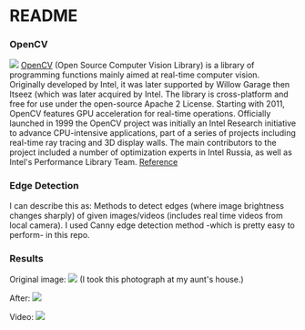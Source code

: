 # README

### OpenCV
![](https://upload.wikimedia.org/wikipedia/commons/thumb/3/32/OpenCV_Logo_with_text_svg_version.svg/270px-OpenCV_Logo_with_text_svg_version.svg.png)
[OpenCV](https://opencv.org/) (Open Source Computer Vision Library) is a library of programming functions mainly aimed at real-time computer vision. Originally developed by Intel, it was later supported by Willow Garage then Itseez (which was later acquired by Intel. The library is cross-platform and free for use under the open-source Apache 2 License. Starting with 2011, OpenCV features GPU acceleration for real-time operations.
Officially launched in 1999 the OpenCV project was initially an Intel Research initiative to advance CPU-intensive applications, part of a series of projects including real-time ray tracing and 3D display walls. The main contributors to the project included a number of optimization experts in Intel Russia, as well as Intel's Performance Library Team.
[Reference](https://en.wikipedia.org/wiki/OpenCV)



### Edge Detection

I can describe this as: Methods to detect edges (where image brightness changes sharply) of given images/videos (includes real time videos from local camera).
I used Canny edge detection method -which is pretty easy to perform- in this repo.

### Results

Original image:
![](https://i.imgur.com/ENLAA9t.png)
(I took this photograph at my aunt's house.)

After:
![](https://i.imgur.com/p8HDGAx.png)


Video:
![](vid.gif)

